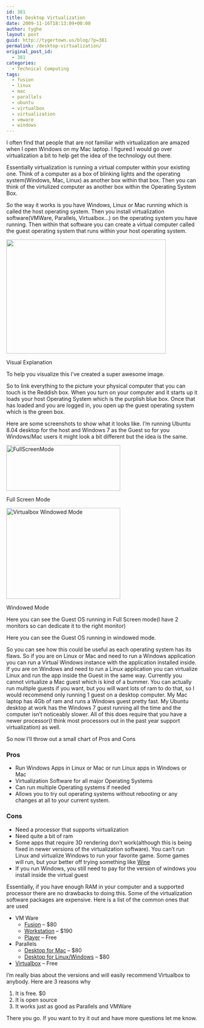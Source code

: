 ```yaml
---
id: 381
title: Desktop Virtualization
date: 2009-11-16T18:13:09+00:00
author: tyghe
layout: post
guid: http://tygertown.us/blog/?p=381
permalink: /desktop-virtualization/
original_post_id:
  - 381
categories:
  - Technical Computing
tags:
  - fusion
  - linux
  - mac
  - parallels
  - ubuntu
  - virtualbox
  - virtualization
  - vmware
  - windows
---
```

I often find that people that are not familiar with virtualization are amazed when I open Windows on my Mac laptop. I figured I would go over virtualization a bit to help get the idea of the technology out there.

<!--more-->Essentially virtualization is running a virtual computer within your existing one. Think of a computer as a box of blinking lights and the operating system(Windows, Mac, Linux) as another box within that box. Then you can think of the virtulized computer as another box within the Operating System Box.

So the way it works is you have Windows, Linux or Mac running which is called the host operating system. Then you install virtualization software(VMWare, Parallels, Virtualbox&#8230;) on the operating system you have running. Then within that software you can create a virtual computer called the guest operating system that runs within your host operating system.

<div id="attachment_382" style="width: 430px" class="wp-caption alignright">
  <a href="http://tygertown.us/blog/wp-content/uploads/2009/11/virtualizationexplanation.png"><img class="size-full wp-image-382" title="virtualizationexplanation" src="http://tygertown.us/blog/wp-content/uploads/2009/11/virtualizationexplanation.png" alt="" width="420" height="300" /></a>
  
  <p class="wp-caption-text">
    Visual Explanation
  </p>
</div>

To help you visualize this I&#8217;ve created a super awesome image.

So to link everything to the picture your physical computer that you can touch is the Reddish box. When you turn on your computer and it starts up it loads your host Operating System which is the purplish blue box. Once that has loaded and you are logged in, you open up the guest operating system which is the green box.

Here are some screenshots to show what it looks like. I&#8217;m running Ubuntu 8.04 desktop for the host and Windows 7 as the Guest so for you Windows/Mac users it might look a bit different but the idea is the same.

<div id="attachment_384" style="width: 310px" class="wp-caption alignright">
  <a href="http://tygertown.us/blog/wp-content/uploads/2009/11/FullScreenMode.png"><img class="size-medium wp-image-384" title="FullScreenMode" src="http://tygertown.us/blog/wp-content/uploads/2009/11/FullScreenMode-300x120.png" alt="FullScreenMode" width="300" height="120" /></a>
  
  <p class="wp-caption-text">
    Full Screen Mode
  </p>
</div>

<div id="attachment_383" style="width: 310px" class="wp-caption alignleft">
  <a href="http://tygertown.us/blog/wp-content/uploads/2009/11/WindowedMode.png"><img class="size-medium wp-image-383" title="WindowedMode" src="http://tygertown.us/blog/wp-content/uploads/2009/11/WindowedMode-300x239.png" alt="Virtualbox Windowed Mode" width="300" height="239" /></a>
  
  <p class="wp-caption-text">
    Windowed Mode
  </p>
</div>

Here you can see the Guest OS running in Full Screen mode(I have 2 monitors so can dedicate it to the right monitor)

Here you can see the Guest OS running in windowed mode.

So you can see how this could be useful as each operating system has its flaws. So if you are on Linux or Mac and need to run a Windows application you can run a Virtual Windows instance with the application installed inside. If you are on Windows and need to run a Linux application you can virtualize Linux and run the app inside the Guest in the same way. Currently you cannot virtualize a Mac guest which is kind of a bummer. You can actually run multiple guests if you want, but you will want lots of ram to do that, so I would recommend only running 1 guest on a desktop computer. My Mac laptop has 4Gb of ram and runs a Windows guest pretty fast. My Ubuntu desktop at work has the Windows 7 guest running all the time and the computer isn&#8217;t noticeably slower. All of this does require that you have a newer processor(I think most processors out in the past year support virtualization) as well.

So now I&#8217;ll throw out a small chart of Pros and Cons

### Pros

  * Run Windows Apps in Linux or Mac or run Linux apps in Windows or Mac
  * Virtualization Software for all major Operating Systems
  * Can run multiple Operating systems if needed
  * Allows you to try out operating systems without rebooting or any changes at all to your current system.

### Cons

  * Need a processor that supports virtualization
  * Need quite a bit of ram
  * Some apps that require 3D rendering don&#8217;t work(although this is being fixed in newer versions of the virtualization software). You can&#8217;t run Linux and virtualize Windows to run your favorite game. Some games will run, but your better off trying something like [Wine](http://www.winehq.org/ "Wine")
  * If you run Windows, you still need to pay for the version of windows you install inside the virtual guest

Essentially, if you have enough RAM in your computer and a supported processor there are no drawbacks to doing this. Some of the virtualization software packages are expensive. Here is a list of the common ones that are used

  * VM Ware 
      * [Fusion](http://www.vmware.com/products/fusion/ "VMWare Fusion") &#8211; $80
      * [Workstation](http://www.vmware.com/products/workstation/ "VMWare Workstation") &#8211; $190
      * [Player](http://www.vmware.com/products/player/ "VMWare Player") &#8211; Free
  * Parallels 
      * [Desktop for Mac](http://www.parallels.com/products/desktop/ "Desktop for Mac") &#8211; $80
      * [Desktop for Linux/Windows](http://www.parallels.com/products/desktop/pd4wl/ "Desktop for Windows/Linux") &#8211; $80
  * [Virtualbox](http://www.virtualbox.org/ "Virtualbox") &#8211; Free

I&#8217;m really bias about the versions and will easily recommend Virtualbox to anybody. Here are 3 reasons why

  1. It is free. $0
  2. It is open source
  3. It works just as good as Parallels and VMWare

There you go. If you want to try it out and have more questions let me know.
